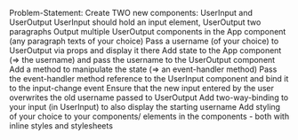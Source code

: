 Problem-Statement: 
    Create TWO new components: UserInput and UserOutput
    UserInput should hold an input element, UserOutput two paragraphs
    Output multiple UserOutput components in the App component (any paragraph texts of your choice)
    Pass a username (of your choice) to UserOutput via props and display it there
    Add state to the App component (=> the username) and pass the username to the UserOutput component
    Add a method to manipulate the state (=> an event-handler method)
    Pass the event-handler method reference to the UserInput component and bind it to the input-change event
    Ensure that the new input entered by the user overwrites the old username passed to UserOutput
    Add two-way-binding to your input (in UserInput) to also display the starting username
    Add styling of your choice to your components/ elements in the components - both with inline styles and stylesheets


